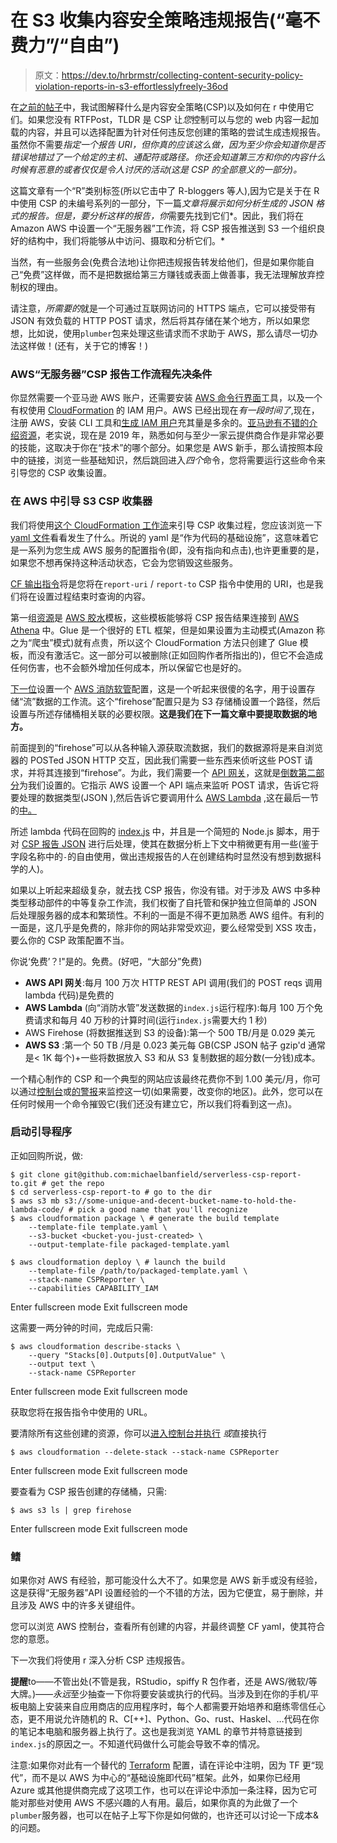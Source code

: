 # 在 S3 收集内容安全策略违规报告(“毫不费力”/“自由”)

> 原文：<https://dev.to/hrbrmstr/collecting-content-security-policy-violation-reports-in-s3-effortlesslyfreely-36od>

在[之前的帖子](https://dev.to/hrbrmstr/wrangling-content-security-policies-in-r-2j1)中，我试图解释什么是内容安全策略(CSP)以及如何在 r 中使用它们。如果您没有 RTFPost，TLDR 是 CSP 让*您*控制可以与您的 web 内容一起加载的内容，并且可以选择配置为针对任何违反您创建的策略的尝试生成违规报告。虽然你不需要*指定一个报告 URI，但你真的应该这么做，因为至少你会知道你是否错误地错过了一个给定的主机、通配符或路径。你还会知道第三方和你的内容什么时候有恶意的或者仅仅是令人讨厌的活动(这是 CSP 的全部意义的一部分)。*

这篇文章有一个“R”类别标签(所以它击中了 R-bloggers 等人),因为它是关于在 R 中使用 CSP 的未编号系列的一部分，下一篇*文章将展示如何分析生成的 JSON 格式的报告。但是，要分析这样的报告，你*需要先找到它们*。因此，我们将在 Amazon AWS 中设置一个“无服务器”工作流，将 CSP 报告推送到 S3 一个组织良好的结构中，我们将能够从中访问、摄取和分析它们。*

当然，有一些服务会(免费合法地)让你把违规报告转发给他们，但是如果你能自己“免费”这样做，而不是把数据给第三方赚钱或表面上做善事，我无法理解放弃控制权的理由。

请注意，*所需要的*就是一个可通过互联网访问的 HTTPS 端点，它可以接受带有 JSON 有效负载的 HTTP POST 请求，然后将其存储在某个地方，所以如果您想，比如说，使用`plumber`包来处理这些请求而不求助于 AWS，那么请尽一切办法这样做！(还有，关于它的博客！)

### AWS“无服务器”CSP 报告工作流程先决条件

你显然需要一个亚马逊 AWS 账户，还需要安装 [AWS 命令行界面](https://aws.amazon.com/cli/)工具，以及一个有权使用 [CloudFormation](https://aws.amazon.com/cloudformation/) 的 IAM 用户。AWS 已经出现在*有一段时间了*,现在，注册 AWS，安装 CLI 工具和[生成 IAM 用户](https://docs.aws.amazon.com/IAM/latest/UserGuide/id_users_create.html)充其量是多余的。[亚马逊有不错的介绍资源](https://aws.amazon.com/getting-started/)，老实说，现在是 2019 年，熟悉如何与至少一家云提供商合作是非常必要的技能，这取决于你在“技术”的哪个部分。如果您是 AWS 新手，那么请按照本段中的链接，浏览一些基础知识，然后跳回进入*四个*命令，您将需要运行这些命令来引导您的 CSP 收集设置。

### 在 AWS 中引导 S3 CSP 收集器

我们将使用[这个 CloudFormation 工作流](https://github.com/michaelbanfield/serverless-csp-report-to)来引导 CSP 收集过程，您应该浏览一下 [yaml 文件](https://github.com/michaelbanfield/serverless-csp-report-to/blob/master/template.yaml)看看发生了什么。所说的 yaml 是“作为代码的基础设施”，这意味着它是一系列为您生成 AWS 服务的配置指令(即，没有指向和点击),也许更重要的是，如果您不想再保持这种活动状态，它会为您销毁这些服务。

[CF 输出指令](https://github.com/michaelbanfield/serverless-csp-report-to/blob/master/template.yaml#L4-L14)将是您将在`report-uri` / `report-to` CSP 指令中使用的 URI，也是我们将在设置过程结束时查询的内容。

第一组[资源](https://github.com/michaelbanfield/serverless-csp-report-to/blob/master/template.yaml#L4-L14)是 [AWS 胶水](https://aws.amazon.com/glue/)模板，这些模板能够将 CSP 报告结果连接到 [AWS Athena](https://aws.amazon.com/athena/) 中。Glue 是一个很好的 ETL 框架，但是如果设置为主动模式(Amazon 称之为“爬虫”模式)就有点贵，所以这个 CloudFormation 方法只创建了 Glue 模板，而没有激活它。这一部分可以被删除(正如回购作者所指出的)，但它不会造成任何伤害，也不会额外增加任何成本，所以保留它也是好的。

[下一位](https://github.com/michaelbanfield/serverless-csp-report-to/blob/master/template.yaml#L64-L127)设置一个 [AWS 消防软管](https://aws.amazon.com/kinesis/data-firehose/)配置，这是一个听起来很傻的名字，用于设置存储“流”数据的工作流。这个“firehose”配置只是为 S3 存储桶设置一个路径，然后设置与所述存储桶相关联的必要权限。**这是我们在下一篇文章中要提取数据的地方。**

前面提到的“firehose”可以从各种输入源获取流数据，我们的数据源将是来自浏览器的 POSTed JSON HTTP 交互，因此我们需要一些东西来侦听这些 POST 请求，并将其连接到“firehose”。为此，我们需要一个 [API 网关](https://aws.amazon.com/api-gateway/)，这就是[倒数第二部分](https://github.com/michaelbanfield/serverless-csp-report-to/blob/master/template.yaml#L128-L198)为我们设置的。它指示 AWS 设置一个 API 端点来监听 POST 请求，告诉它将要处理的数据类型(JSON ),然后告诉它要调用什么 [AWS Lambda](https://aws.amazon.com/lambda/) ,这在最后一节的[中。](https://github.com/michaelbanfield/serverless-csp-report-to/blob/master/template.yaml#L199-L213)

所述 lambda 代码在回购的 [index.js](https://github.com/michaelbanfield/serverless-csp-report-to/blob/master/index.js) 中，并且是一个简短的 Node.js 脚本，用于对 [CSP 报告 JSON](https://developer.mozilla.org/en-US/docs/Web/HTTP/Headers/Content-Security-Policy-Report-Only#Sample_violation_report) 进行后处理，使其在数据分析上下文中稍微更有用一些(鉴于字段名称中的`-`的自由使用，做出违规报告的人在创建结构时显然没有想到数据科学的人)。

如果以上听起来超级复杂，就去找 CSP 报告，你没有错。对于涉及 AWS 中多种类型移动部件的中等复杂工作流，我们权衡了自托管和保护独立但简单的 JSON 后处理服务器的成本和繁琐性。不利的一面是不得不更加熟悉 AWS 组件。有利的一面是，这几乎是免费的，除非你的网站非常受欢迎，要么经常受到 XSS 攻击，要么你的 CSP 政策配置不当。

你说‘免费’？!"是的。免费。(好吧，“大部分”免费)

*   **AWS API 网关**:每月 100 万次 HTTP REST API 调用(我们的 POST reqs 调用 lambda 代码)是免费的
*   **AWS Lambda** (向“消防水管”发送数据的`index.js`运行程序):每月 100 万个免费请求和每月 40 万秒的计算时间(运行`index.js`需要大约 1 秒)
*   AWS Firehose (将数据推送到 S3 的设备):第一个 500 TB/月是 0.029 美元
*   **AWS S3** :第一个 50 TB /月是 0.023 美元每 GB(CSP JSON 帖子 gzip'd 通常是< 1K 每个)+一些将数据放入 S3 和从 S3 复制数据的超分数(一分钱)成本。

一个精心制作的 CSP 和一个典型的网站应该最终花费你不到 1.00 美元/月，你可以通过[控制台](https://console.aws.amazon.com/billing/home?region=us-east-1#/freetier)或[的警报](https://docs.aws.amazon.com/awsaccountbilling/latest/aboutv2/tracking-free-tier-usage.html)来监控这一切(如果需要，改变你的地区)。此外，您可以在任何时候用一个命令摧毁它(我们还没有建立它，所以我们将看到这一点)。

### 启动引导程序

正如回购所说，做:

```
$ git clone git@github.com:michaelbanfield/serverless-csp-report-to.git # get the repo
$ cd serverless-csp-report-to # go to the dir
$ aws s3 mb s3://some-unique-and-decent-bucket-name-to-hold-the-lambda-code/ # pick a good name that you'll recognize
$ aws cloudformation package \ # generate the build template
    --template-file template.yaml \
    --s3-bucket <bucket-you-just-created> \
    --output-template-file packaged-template.yaml

$ aws cloudformation deploy \ # launch the build
    --template-file /path/to/packaged-template.yaml \
    --stack-name CSPReporter \
    --capabilities CAPABILITY_IAM 
```

Enter fullscreen mode Exit fullscreen mode

这需要一两分钟的时间，完成后只需:

```
$ aws cloudformation describe-stacks \ 
    --query "Stacks[0].Outputs[0].OutputValue" \
    --output text \
    --stack-name CSPReporter 
```

Enter fullscreen mode Exit fullscreen mode

获取您将在报告指令中使用的 URL。

要清除所有这些创建的资源，你可以[进入控制台并执行](https://docs.aws.amazon.com/AWSCloudFormation/latest/UserGuide/cfn-console-delete-stack.html) *或*直接执行

```
$ aws cloudformation --delete-stack --stack-name CSPReporter 
```

Enter fullscreen mode Exit fullscreen mode

要查看为 CSP 报告创建的存储桶，只需:

```
$ aws s3 ls | grep firehose 
```

Enter fullscreen mode Exit fullscreen mode

### 鳍

如果你对 AWS 有经验，那可能没什么大不了。如果您是 AWS 新手或没有经验，这是获得“无服务器”API 设置经验的一个不错的方法，因为它便宜，易于删除，并且涉及 AWS 中的许多关键组件。

您可以浏览 AWS 控制台，查看所有创建的内容，并最终调整 CF yaml，使其符合您的意愿。

下一次我们将使用 r 深入分析 CSP 违规报告。

**提醒**to——不管出处(不管是我，RStudio，spiffy R 包作者，还是 AWS/微软/等大牌。)——*永远*至少抽查一下你将要安装或执行的代码。当涉及到在你的手机/平板电脑上安装来自应用商店的应用程序时，每个人都需要开始培养和磨练零信任心态，更不用说允许随机的 R、C[++]、Python、Go、rust、Haskel、…代码在你的笔记本电脑和服务器上执行了。这也是我浏览 YAML 的章节并特意链接到`index.js`的原因之一。不知道代码做什么可能会导致不幸的情况。

注意:如果你对此有一个替代的 [Terraform](https://www.terraform.io/) 配置，请在评论中注明，因为 TF 更“现代”，而不是以 AWS 为中心的“基础设施即代码”框架。此外，如果你已经用 Azure 或其他提供商完成了这项工作，也可以在评论中添加一条注释，因为它可能对那些对使用 AWS 不感兴趣的人有用。最后，如果你真的为此做了一个`plumber`服务器，也可以在帖子上写下你是如何做的，也许还可以讨论一下成本&的问题。